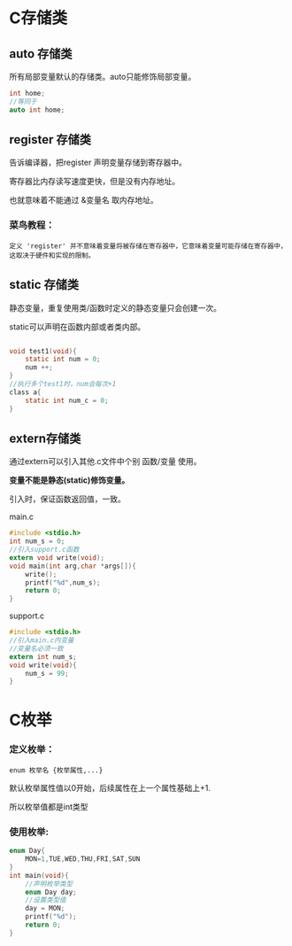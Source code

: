 # C存储类

## auto 存储类

所有局部变量默认的存储类。auto只能修饰局部变量。

```c
int home;
//等同于
auto int home;
```

## register 存储类

告诉编译器，把register 声明变量存储到寄存器中。

寄存器比内存读写速度更快，但是没有内存地址。

也就意味着不能通过 &变量名 取内存地址。

### 菜鸟教程：

```
定义 'register' 并不意味着变量将被存储在寄存器中，它意味着变量可能存储在寄存器中，这取决于硬件和实现的限制。
```

## static 存储类

 静态变量，重复使用类/函数时定义的静态变量只会创建一次。

static可以声明在函数内部或者类内部。

``` c

void test1(void){
    static int num = 0;
    num ++;
}
//执行多个test1时，num会每次+1
class a{
    static int num_c = 0;
}
```

## extern存储类

通过extern可以引入其他.c文件中个别 函数/变量 使用。

**变量不能是静态(static)修饰变量。**

引入时，保证函数返回值，一致。

main.c

```c
#include <stdio.h>
int num_s = 0;
//引入support.c函数
extern void write(void);
void main(int arg,char *args[]){
    write();
    printf("%d",num_s);
    return 0;
}
```

support.c

```c
#include <stdio.h>
//引入main.c内变量
//变量名必须一致
extern int num_s;
void write(void){
    num_s = 99;
}
```

# C枚举

### 定义枚举：

```CQL
enum 枚举名 {枚举属性,...}
```

默认枚举属性值以0开始，后续属性在上一个属性基础上+1.

所以枚举值都是int类型

### 使用枚举:

```c
enum Day{
    MON=1,TUE,WED,THU,FRI,SAT,SUN
}
int main(void){
    //声明枚举类型
    enum Day day;
    //设置类型值
    day = MON;
    printf("%d");
    return 0;
}

```

























